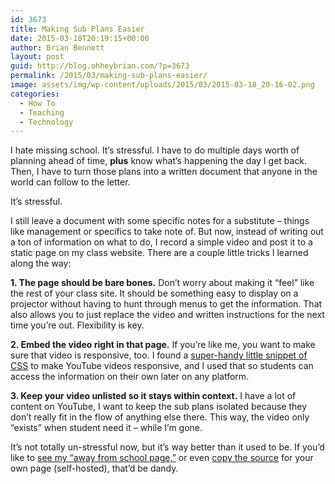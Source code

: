 ```yaml
---
id: 3673
title: Making Sub Plans Easier
date: 2015-03-18T20:19:15+00:00
author: Brian Bennett
layout: post
guid: http://blog.ohheybrian.com/?p=3673
permalink: /2015/03/making-sub-plans-easier/
image: assets/img/wp-content/uploads/2015/03/2015-03-18_20-16-02.png
categories:
  - How To
  - Teaching
  - Technology
---
```

I hate missing school. It&#8217;s stressful. I have to do multiple days worth of planning ahead of time, **plus** know what&#8217;s happening the day I get back. Then, I have to turn those plans into a written document that anyone in the world can follow to the letter.

It&#8217;s stressful.

I still leave a document with some specific notes for a substitute &#8211; things like management or specifics to take note of. But now, instead of writing out a ton of information on what to do, I record a simple video and post it to a static page on my class website. There are a couple little tricks I learned along the way:

**1. The page should be bare bones.** Don&#8217;t worry about making it &#8220;feel&#8221; like the rest of your class site. It should be something easy to display on a projector without having to hunt through menus to get the information. That also allows you to just replace the video and written instructions for the next time you&#8217;re out. Flexibility is key.

**2. Embed the video right in that page.** If you&#8217;re like me, you want to make sure that video is responsive, too. I found a [super-handy little snippet of CSS](http://avexdesigns.com/responsive-youtube-embed/) to make YouTube videos responsive, and I used that so students can access the information on their own later on any platform.</b>

**3. Keep your video unlisted so it stays within context.** I have a lot of content on YouTube, I want to keep the sub plans isolated because they don&#8217;t really fit in the flow of anything else there. This way, the video only &#8220;exists&#8221; when student need it &#8211; while I&#8217;m gone.

It&#8217;s not totally un-stressful now, but it&#8217;s way better than it used to be. If you&#8217;d like to [see my &#8220;away from school page,&#8221;](http://ohheybrian.com/absent/) or even [copy the source](view-source:http://ohheybrian.com/absent/) for your own page (self-hosted), that&#8217;d be dandy.
